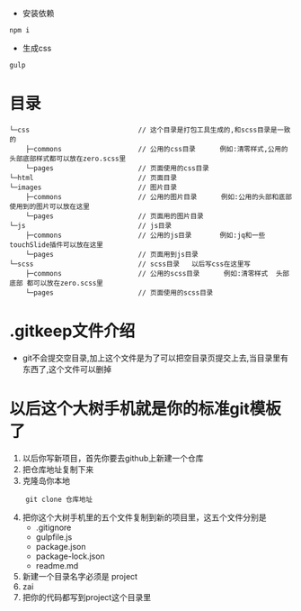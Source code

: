 * 安装依赖
```
npm i

```
* 生成css
```
gulp
```

# 目录
```
└─css                           // 这个目录是打包工具生成的,和scss目录是一致的
    ├─commons                   // 公用的css目录      例如:清零样式,公用的头部底部样式都可以放在zero.scss里
    └─pages                     // 页面使用的css目录
└─html                          // 页面目录
└─images                        // 图片目录
    ├─commons                   // 公用的图片目录      例如:公用的头部和底部使用到的图片可以放在这里
    └─pages                     // 页面用的图片目录
└─js                            // js目录
    ├─commons                   // 公用的js目录       例如:jq和一些touchSlide插件可以放在这里
    └─pages                     // 页面用到js目录
└─scss                          // scss目录   以后写css在这里写
    ├─commons                   // 公用的scss目录      例如:清零样式  头部底部 都可以放在zero.scss里
    └─pages                     // 页面使用的scss目录
```

# .gitkeep文件介绍
* git不会提交空目录,加上这个文件是为了可以把空目录页提交上去,当目录里有东西了,这个文件可以删掉

# 以后这个大树手机就是你的标准git模板了
1. 以后你写新项目，首先你要去github上新建一个仓库
2. 把仓库地址复制下来
3. 克隆岛你本地
```
    git clone 仓库地址
```
4. 把你这个大树手机里的五个文件复制到新的项目里，这五个文件分别是
    - .gitignore
    - gulpfile.js
    - package.json
    - package-lock.json
    - readme.md
5. 新建一个目录名字必须是 project
6. zai 
6. 把你的代码都写到project这个目录里



